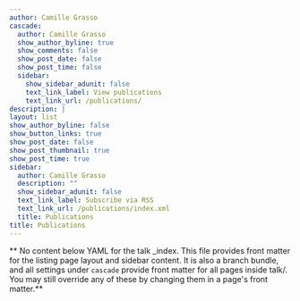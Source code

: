 ```yaml
---
author: Camille Grasso
cascade:
  author: Camille Grasso
  show_author_byline: true
  show_comments: false
  show_post_date: false
  show_post_time: false
  sidebar:
    show_sidebar_adunit: false
    text_link_label: View publications
    text_link_url: /publications/
description: |
layout: list
show_author_byline: false
show_button_links: true
show_post_date: false
show_post_thumbnail: true
show_post_time: true
sidebar:
  author: Camille Grasso
  description: ""
  show_sidebar_adunit: false
  text_link_label: Subscribe via RSS
  text_link_url: /publications/index.xml
  title: Publications
title: Publications
---
```


** No content below YAML for the talk _index. This file provides front matter for the listing page layout and sidebar content. It is also a branch bundle, and all settings under `cascade` provide front matter for all pages inside talk/. You may still override any of these by changing them in a page's front matter.**
